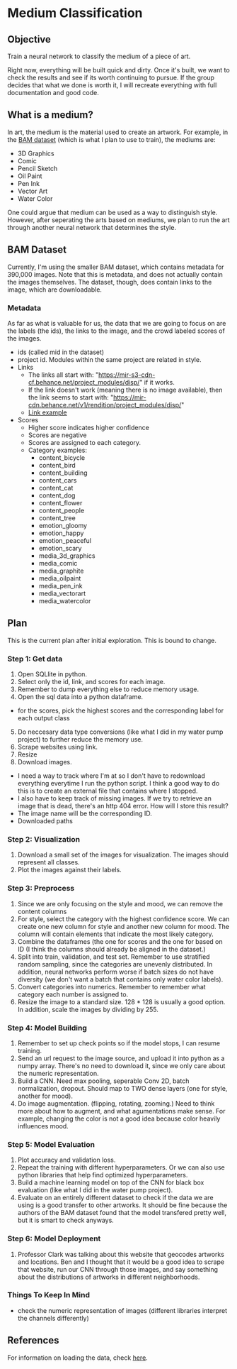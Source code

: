 # Medium Classification

## Objective

Train a neural network to classify the medium of a piece of art.

Right now, everything will be built quick and dirty. Once it's built, we want to check the results and see if its worth continuing to pursue. If the group decides that what we done is worth it, I will recreate everything with full documentation and good code.

## What is a medium?

In art, the medium is the material used to create an artwork. For example, in the [BAM dataset](https://bam-dataset.org/#explore) (which is what I plan to use to train), the mediums are:

  * 3D Graphics
  * Comic
  * Pencil Sketch
  * Oil Paint
  * Pen Ink
  * Vector Art
  * Water Color

One could argue that medium can be used as a way to distinguish style. However, after seperating the arts based on mediums, we plan to run the art through another neural network that determines the style.

## BAM Dataset

Currently, I'm using the smaller BAM dataset, which contains metadata for 390,000 images. Note that this is metadata, and does not actually contain the images themselves. The dataset, though, does contain links to the image, which are downloadable.

### Metadata

As far as what is valuable for us, the data that we are going to focus on are the labels (the ids), the links to the image, and the crowd labeled scores of the images.

  * ids (called mid in the dataset)
  * project id. Modules within the same project are related in style.
  * Links
    * The links all start with: "https://mir-s3-cdn-cf.behance.net/project_modules/disp/" if it works.
    * If the link doesn't work (meaning there is no image available), then the link seems to start with: "https://mir-cdn.behance.net/v1/rendition/project_modules/disp/"
    * [Link example](https://mir-s3-cdn-cf.behance.net/project_modules/disp/a9e0f21065.55f7265cdb7b3.jpg) 
  * Scores
    * Higher score indicates higher confidence
    * Scores are negative
    * Scores are assigned to each category. 
    * Category examples:
        * content_bicycle
        * content_bird
        * content_building
        * content_cars
        * content_cat
        * content_dog
        * content_flower
        * content_people
        * content_tree
        * emotion_gloomy
        * emotion_happy
        * emotion_peaceful
        * emotion_scary
        * media_3d_graphics
        * media_comic
        * media_graphite
        * media_oilpaint
        * media_pen_ink
        * media_vectorart
        * media_watercolor

## Plan 

This is the current plan after initial exploration. This is bound to change.

### Step 1: Get data

1. Open SQLlite in python. 
2. Select only the id, link, and scores for each image. 
3. Remember to dump everything else to reduce memory usage.
4. Open the sql data into a python dataframe.
  * for the scores, pick the highest scores and the corresponding label for each output class
5. Do neccesary data type conversions (like what I did in my water pump project) to further reduce the memory use.
6. Scrape websites using link.
7. Resize
8. Download images.
  * I need a way to track where I'm at so I don't have to redownload everything everytime I run the python script. I think a good way to do this is to create an external file that contains where I stopped.
  * I also have to keep track of missing images. If we try to retrieve an image that is dead, there's an http 404 error. How will I store this result?
  * The image name will be the corresponding ID.
  * Downloaded paths

### Step 2: Visualization

1. Download a small set of the images for visualization. The images should represent all classes.
2. Plot the images against their labels.

### Step 3: Preprocess

1. Since we are only focusing on the style and mood, we can remove the content columns
2. For style, select the category with the highest confidence score. We can create one new column for style and another new column for mood. The column will contain elements that indicate the most likely category.
3. Combine the dataframes (the one for scores and the one for based on ID (I think the columns should already be aligned in the dataset.)
4. Split into train, validation, and test set. Remember to use stratified random sampling, since the categories are unevenly distributed. In addition, neural networks perform worse if batch sizes do not have diversity (we don't want a batch that contains only water color labels).
5. Convert categories into numerics. Remember to remember what category each number is assigned to.
6. Resize the image to a standard size. 128 * 128 is usually a good option. In addition, scale the images by dividing by 255.

### Step 4: Model Building

1. Remember to set up check points so if the model stops, I can resume training.
2. Send an url request to the image source, and upload it into python as a numpy array. There's no need to download it, since we only care about the numeric representation.
3. Build a CNN. Need max pooling, seperable Conv 2D, batch normalization, dropout. Should map to TWO dense layers (one for style, another for mood).
4. Do image augmentation. (flipping, rotating, zooming.) Need to think more about how to augment, and what agumentations make sense. For example, changing the color is not a good idea because color heavily influences mood.

### Step 5: Model Evaluation

1. Plot accuracy and validation loss.
2. Repeat the training with different hyperparameters. Or we can also use python libraries that help find optimized hyperparameters.
3. Build a machine learning model on top of the CNN for black box evaluation (like what I did in the water pump project).
4. Evaluate on an entirely different dataset to check if the data we are using is a good transfer to other artworks. It should be fine because the authors of the BAM dataset found that the model transfered pretty well, but it is smart to check anyways.

### Step 6: Model Deployment

1. Professor Clark was talking about this website that geocodes artworks and locations. Ben and I thought that it would be a good idea to scrape that website, run our CNN through those images, and say something about the distributions of artworks in different neighborhoods.


### Things To Keep In Mind

  * check the numeric representation of images (different libraries interpret the channels differently)


## References

For information on loading the data, check [here](https://gist.github.com/gcr/c0e13bd205ed593f022ae0ad863e4ee2).